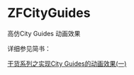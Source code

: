# ZFCityGuides

高仿City Guides 动画效果

详细参见简书：

[干货系列之实现City Guides的动画效果(一)](http://www.jianshu.com/p/d8e7cc5b307b)
